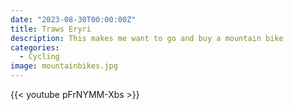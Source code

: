 ```yaml
---
date: "2023-08-30T00:00:00Z"
title: Traws Eryri
description: This makes me want to go and buy a mountain bike
categories:
  - Cycling
image: mountainbikes.jpg
---
```

{{< youtube pFrNYMM-Xbs >}}
